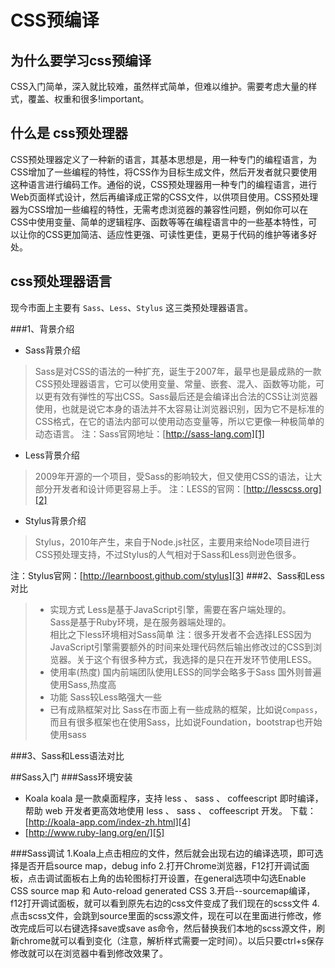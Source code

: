 # CSS预编译
## 为什么要学习css预编译
CSS入门简单，深入就比较难，虽然样式简单，但难以维护。需要考虑大量的样式，覆盖、权重和很多!important。
## 什么是 css预处理器

CSS预处理器定义了一种新的语言，其基本思想是，用一种专门的编程语言，为CSS增加了一些编程的特性，将CSS作为目标生成文件，然后开发者就只要使用这种语言进行编码工作。通俗的说，CSS预处理器用一种专门的编程语言，进行Web页面样式设计，然后再编译成正常的CSS文件，以供项目使用。CSS预处理器为CSS增加一些编程的特性，无需考虑浏览器的兼容性问题，例如你可以在CSS中使用变量、简单的逻辑程序、函数等等在编程语言中的一些基本特性，可以让你的CSS更加简洁、适应性更强、可读性更佳，更易于代码的维护等诸多好处。

## css预处理器语言
现今市面上主要有 `Sass`、`Less`、`Stylus` 这三类预处理器语言。

###1、背景介绍
- Sass背景介绍
>Sass是对CSS的语法的一种扩充，诞生于2007年，最早也是最成熟的一款CSS预处理器语言，它可以使用变量、常量、嵌套、混入、函数等功能，可以更有效有弹性的写出CSS。Sass最后还是会编译出合法的CSS让浏览器使用，也就是说它本身的语法并不太容易让浏览器识别，因为它不是标准的CSS格式，在它的语法内部可以使用动态变量等，所以它更像一种极简单的动态语言。
注：Sass官网地址：[http://sass-lang.com][1]

- Less背景介绍
>2009年开源的一个项目，受Sass的影响较大，但又使用CSS的语法，让大部分开发者和设计师更容易上手。
注：LESS的官网：[http://lesscss.org][2]

- Stylus背景介绍
> Stylus，2010年产生，来自于Node.js社区，主要用来给Node项目进行CSS预处理支持，不过Stylus的人气相对于Sass和Less则逊色很多。

注：Stylus官网：[http://learnboost.github.com/stylus][3]
###2、Sass和Less对比

> * 实现方式
Less是基于JavaScript引擎，需要在客户端处理的。<br>
Sass是基于Ruby环境，是在服务器端处理的。<br>
相比之下less环境相对Sass简单
注：很多开发者不会选择LESS因为JavaScript引擎需要额外的时间来处理代码然后输出修改过的CSS到浏览器。关于这个有很多种方式，我选择的是只在开发环节使用LESS。
> * 使用率(热度)
国内前端团队使用LESS的同学会略多于Sass
国外则普遍使用Sass,热度高
> * 功能
Sass较Less略强大一些
> * 已有成熟框架对比
Sass在市面上有一些成熟的框架，比如说`Compass`，而且有很多框架也在使用Sass，比如说Foundation，bootstrap也开始使用sass

###3、Sass和Less语法对比

##Sass入门
###Sass环境安装
- Koala
koala 是一款桌面程序，支持 less 、 sass 、 coffeescript 即时编译，帮助 web 开发者更高效地使用 less 、 sass 、 coffeescript 开发。
下载： [http://koala-app.com/index-zh.html][4]
- [http://www.ruby-lang.org/en/][5]

###Sass调试
    1.Koala上点击相应的文件，然后就会出现右边的编译选项，即可选择是否开启source map，debug info
    2.打开Chrome浏览器，F12打开调试面板，点击调试面板右上角的齿轮图标打开设置，在general选项中勾选Enable CSS source map 和 Auto-reload generated CSS
    3.开启--sourcemap编译，f12打开调试面板，就可以看到原先右边的css文件变成了我们现在的scss文件
    4.点击scss文件，会跳到source里面的scss源文件，现在可以在里面进行修改，修改完成后可以右键选择save或save as命令，然后替换我们本地的scss源文件，刷新chrome就可以看到变化（注意，解析样式需要一定时间）。以后只要ctrl+s保存修改就可以在浏览器中看到修改效果了。













  [1]: http://sass-lang.com
  [2]: http://lesscss.org
  [3]: http://learnboost.github.com/stylus
  [4]: http://koala-app.com/index-zh.html
  [5]: http://www.ruby-lang.org/en/
